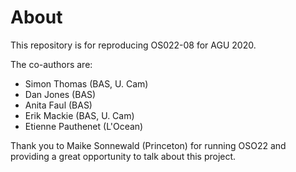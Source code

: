 # About

This repository is for reproducing OS022-08 for AGU 2020.

The co-authors are:

 * Simon Thomas (BAS, U. Cam)
 * Dan Jones (BAS)
 * Anita Faul (BAS)
 * Erik Mackie (BAS, U. Cam)
 * Etienne Pauthenet (L'Ocean)

Thank you to Maike Sonnewald (Princeton) for running OSO22 and providing a 
great opportunity to talk about this project.

